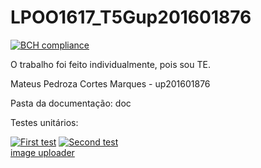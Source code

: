 # LPOO1617_T5Gup201601876

[![BCH compliance](https://bettercodehub.com/edge/badge/mpcmarques/LPOO1617_T5GMateus201601876)](https://bettercodehub.com/)

O trabalho foi feito individualmente, pois sou TE.

Mateus Pedroza Cortes Marques - up201601876

Pasta da documentação: doc

Testes unitários:

<a href="https://ibb.co/gKR8Ov"><img src="https://preview.ibb.co/dVgxGF/Captura_de_ecr_2017_03_26_s_23_09_24.png" alt="First test" border="0"></a>
<a href="https://ibb.co/fOZHGF"><img src="https://preview.ibb.co/i6bWbF/Captura_de_ecr_2017_03_26_s_23_14_40.png" alt="Second test" border="0"></a><br /><a target='_blank' href='https://pt.imgbb.com/'>image uploader</a><br/>

